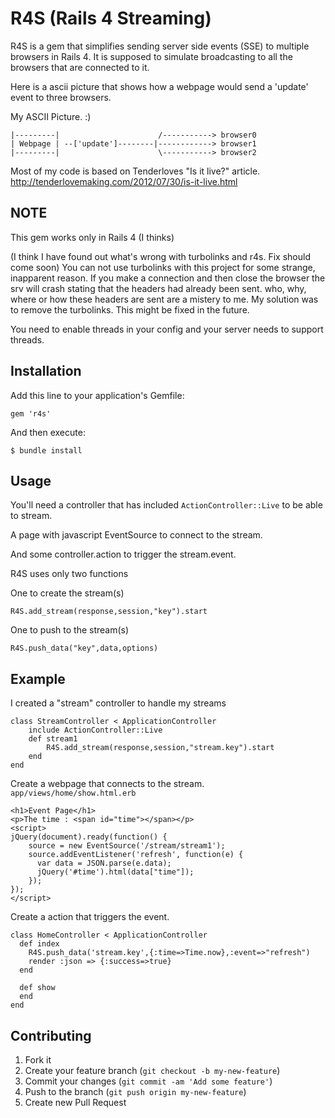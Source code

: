# R4S (Rails 4 Streaming)

R4S is a gem that simplifies sending server side events (SSE) to multiple browsers in Rails 4.
It is supposed to simulate broadcasting to all the browsers that are connected to it.

Here is a ascii picture that shows how a webpage would send a 'update' event to three browsers.

My ASCII Picture. :)

    |---------|                      /-----------> browser0
    | Webpage | --['update']--------|------------> browser1
    |---------|                      \-----------> browser2


Most of my code is based on Tenderloves "Is it live?" article. http://tenderlovemaking.com/2012/07/30/is-it-live.html

## NOTE
This gem works only in Rails 4 (I thinks)

(I think I have found out what's wrong with turbolinks and r4s. Fix should come soon)
You can not use turbolinks with this project for some strange, inapparent reason. 
If you make a connection and then close the browser the srv will crash stating that the headers had already been sent.
who, why, where or how these headers are sent are a mistery to me. My solution was to remove the turbolinks. 
This might be fixed in the future.

You need to enable threads in your config and your server needs to
support threads.

## Installation

Add this line to your application's Gemfile:

    gem 'r4s'

And then execute:

    $ bundle install

## Usage

You'll need a controller that has included `ActionController::Live` to be able to stream.

A page with javascript EventSource to connect to the stream.

And some controller.action to trigger the stream.event.

R4S uses only two functions

One to create the stream(s)

    R4S.add_stream(response,session,"key").start

One to push to the stream(s)

    R4S.push_data("key",data,options)

## Example
I created a "stream" controller to handle my streams

    class StreamController < ApplicationController
        include ActionController::Live
        def stream1
            R4S.add_stream(response,session,"stream.key").start
        end
    end

Create a webpage that connects to the stream.
    `app/views/home/show.html.erb`

    <h1>Event Page</h1>
    <p>The time : <span id="time"></span></p>
    <script>
    jQuery(document).ready(function() {
        source = new EventSource('/stream/stream1');
        source.addEventListener('refresh', function(e) {
          var data = JSON.parse(e.data);
          jQuery('#time').html(data["time"]);
        }); 
    });
    </script>

Create a action that triggers the event.

    class HomeController < ApplicationController
      def index
        R4S.push_data('stream.key',{:time=>Time.now},:event=>"refresh")
        render :json => {:success=>true}
      end
    
      def show
      end
    end


## Contributing

1. Fork it
2. Create your feature branch (`git checkout -b my-new-feature`)
3. Commit your changes (`git commit -am 'Add some feature'`)
4. Push to the branch (`git push origin my-new-feature`)
5. Create new Pull Request
